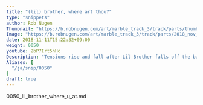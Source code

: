 ```yaml
---
title: "(lil) brother, where art thou?"
type: "snippets"
author: Rob Nugen
Thumbnail: "https://b.robnugen.com/art/marble_track_3/track/parts/thumbs/2018_nov_17_triple_splitter.jpg"
Image: "https://b.robnugen.com/art/marble_track_3/track/parts/2018_nov_17_triple_splitter.jpg"
date: 2018-11-11T15:22:32+09:00
weight: 0050
youtube: 2bP7Irt5hHc
Description: "Tensions rise and fall after Lil Brother falls off the back of the stage"
Aliases: [
  "/ja/snip/0050"
]
draft: true
---
```


0050_lil_brother_where_u_at.md
